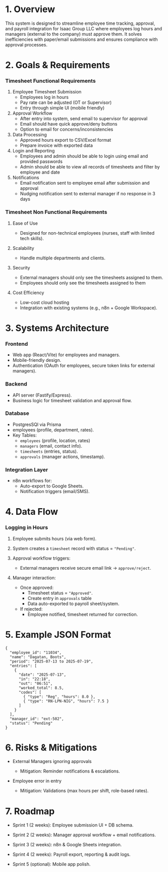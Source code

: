 # 1. Overview

This system is designed to streamline employee time tracking, approval, and payroll integration for Isaac Group LLC where employees log hours and managers (external to the company) must approve them. It solves inefficiencies with paper/email submissions and ensures compliance with approval processes.

# 2. Goals & Requirements
### Timesheet Functional Requirements

1. Employee Timesheet Submission
    - Employees log in hours
    - Pay rate can be adjusted (OT or Supervisor)
    - Entry through simple UI (mobile friendly)
2. Approval Workflow
    - After entry into system, send email to supervisor for approval
    - Email should have quick approve/deny buttons
    - Option to email for concerns/inconsistencies
3. Data Processing
    - Approved hours export to CSV/Excel format
    - Prepare invoice with exported data
4. Login and Reporting
    - Employees and admin should be able to login using email and provided passwords
    - Admin should be able to view all records of timesheets and filter by employee and date
5. Notifications
    - Email notification sent to employee email after submission and approval
    - Nudging notification sent to external manager if no response in 3 days

### Timesheet Non Functional Requirements

1. Ease of Use
    - Designed for non-technical employees (nurses, staff with limited tech skills).

2. Scalability
    - Handle multiple departments and clients.

3. Security
    - External managers should only see the timesheets assigned to them.
    - Employees should only see the timesheets assigned to them

4. Cost Efficiency
    - Low-cost cloud hosting
    - Integration with existing systems (e.g., n8n + Google Workspace).

# 3. Systems Architecture

### Frontend
- Web app (React/Vite) for employees and managers.
- Mobile-friendly design.
- Authentication (OAuth for employees, secure token links for external managers).
### Backend
- API server (Fastify/Express).
- Business logic for timesheet validation and approval flow.
### Database
- PostgresSQl via Prisma
- employees (profile, department, rates).
- Key Tables:
    - `employees` (profile, location, rates)
    - `managers` (email, contact info).
    - `timesheets` (entries, status).
    - `approvals` (manager actions, timestamp).
### Integration Layer
- n8n workflows for:
    - Auto-export to Google Sheets.
    - Notification triggers (email/SMS).

# 4. Data Flow

### Logging in Hours
1. Employee submits hours (via web form).
2. System creates a `timesheet` record with status = `"Pending"`.

3. Approval workflow triggers:
    - External managers receive secure email link → `approve/reject`.
4. Manager interaction:
    - Once approved:
        - Timesheet status = `"Approved"`.
        - Create entry in `approvals` table
        - Data auto-exported to payroll sheet/system.
    - If rejected:
        - Employee notified, timesheet returned for correction.

# 5. Example JSON Format
```
{
  "employee_id": "11034",
  "name": "Dagatan, Boots",
  "period": "2025-07-13 to 2025-07-19",
  "entries": [
    {
      "date": "2025-07-13",
      "in": "22:18",
      "out": "06:51",
      "worked_total": 8.5,
      "codes": [
        { "type": "Reg", "hours": 8.0 },
        { "type": "RN-LPN-NIG", "hours": 7.5 }
      ]
    }
  ],
  "manager_id": "ext-502",
  "status": "Pending"
}
```

# 6. Risks & Mitigations

- External Managers ignoring approvals   
    - Mitigation: Reminder notifications & escalations.

- Employee error in entry 
    - Mitigation: Validations (max hours per shift, role-based rates).

# 7. Roadmap
- Sprint 1 (2 weeks): Employee submission UI + DB schema.

- Sprint 2 (2 weeks): Manager approval workflow + email notifications.

- Sprint 3 (2 weeks): n8n & Google Sheets integration.

- Sprint 4 (2 weeks): Payroll export, reporting & audit logs.

- Sprint 5 (optional): Mobile app polish.